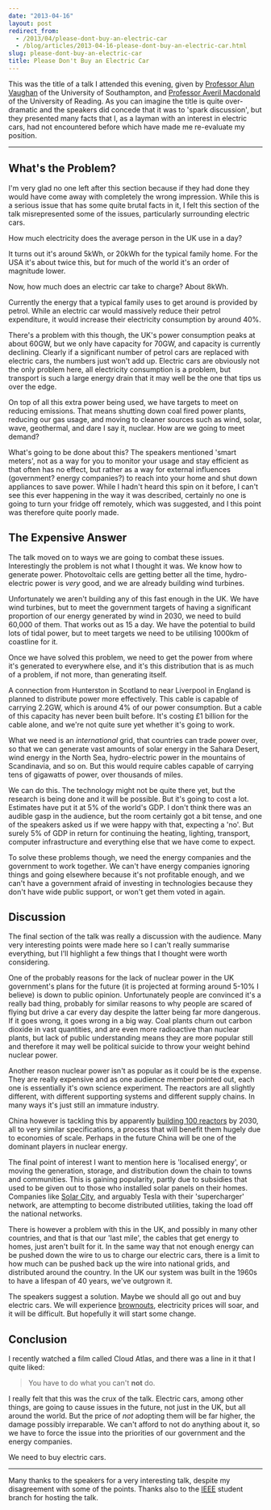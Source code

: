 ```yaml
---
date: "2013-04-16"
layout: post
redirect_from:
  - /2013/04/please-dont-buy-an-electric-car
  - /blog/articles/2013-04-16-please-dont-buy-an-electric-car.html
slug: please-dont-buy-an-electric-car
title: Please Don't Buy an Electric Car
---
```


This was the title of a talk I attended this evening, given by [Professor Alun Vaughan][alunvaughan] of the University of Southampton, and [Professor Averil Macdonald][averilmacdonald] of the University of Reading. As you can imagine the title is quite over-dramatic and the speakers did concede that it was to 'spark discussion', but they presented many facts that I, as a layman with an interest in electric cars, had not encountered before which have made me re-evaluate my position.

---

## What's the Problem?

I'm very glad no one left after this section because if they had done they would have come away with completely the wrong impression. While this is a serious issue that has some quite brutal facts in it, I felt this section of the talk misrepresented some of the issues, particularly surrounding electric cars.

How much electricity does the average person in the UK use in a day?

It turns out it's around 5kWh, or 20kWh for the typical family home. For the USA it's about twice this, but for much of the world it's an order of magnitude lower.

Now, how much does an electric car take to charge? About 8kWh.

Currently the energy that a typical family uses to get around is provided by petrol. While an electric car would massively reduce their petrol expenditure, it would increase their electricity consumption by around 40%.

There's a problem with this though, the UK's power consumption peaks at about 60GW, but we only have capacity for 70GW, and capacity is currently declining. Clearly if a significant number of petrol cars are replaced with electric cars, the numbers just won't add up. Electric cars are obviously not the only problem here, all electricity consumption is a problem, but transport is such a large energy drain that it may well be the one that tips us over the edge.

On top of all this extra power being used, we have targets to meet on reducing emissions. That means shutting down coal fired power plants, reducing our gas usage, and moving to cleaner sources such as wind, solar, wave, geothermal, and dare I say it, nuclear. How are we going to meet demand?

What's going to be done about this? The speakers mentioned 'smart meters', not as a way for you to monitor your usage and stay efficient as that often has no effect, but rather as a way for external influences (government? energy companies?) to reach into your home and shut down appliances to save power. While I hadn't heard this spin on it before, I can't see this ever happening in the way it was described, certainly no one is going to turn your fridge off remotely, which was suggested, and I this point was therefore quite poorly made.

## The Expensive Answer

The talk moved on to ways we are going to combat these issues. Interestingly the problem is not what I thought it was. We know how to generate power. Photovoltaic cells are getting better all the time, hydro-electric power is _very_ good, and we are already building wind turbines.

Unfortunately we aren't building any of this fast enough in the UK. We have wind turbines, but to meet the government targets of having a significant proportion of our energy generated by wind in 2030, we need to build 60,000 of them. That works out as 15 a day. We have the potential to build lots of tidal power, but to meet targets we need to be utilising 1000km of coastline for it.

Once we have solved this problem, we need to get the power from where it's generated to everywhere else, and it's this distribution that is as much of a problem, if not more, than generating itself.

A connection from Hunterston in Scotland to near Liverpool in England is planned to distribute power more effectively. This cable is capable of carrying 2.2GW, which is around 4% of our power consumption. But a cable of this capacity has never been built before. It's costing £1 billion for the cable alone, and we're not quite sure yet whether it's going to work.

What we need is an _international_ grid, that countries can trade power over, so that we can generate vast amounts of solar energy in the Sahara Desert, wind energy in the North Sea, hydro-electric power in the mountains of Scandinavia, and so on. But this would require cables capable of carrying tens of gigawatts of power, over thousands of miles.

We can do this. The technology might not be quite there yet, but the research is being done and it will be possible. But it's going to cost a lot. Estimates have put it at 5% of the world's GDP. I don't think there was an audible gasp in the audience, but the room certainly got a bit tense, and one of the speakers asked us if we were happy with that, expecting a 'no'. But surely 5% of GDP in return for continuing the heating, lighting, transport, computer infrastructure and everything else that we have come to expect.

To solve these problems though, we need the energy companies and the government to work together. We can't have energy companies ignoring things and going elsewhere because it's not profitable enough, and we can't have a government afraid of investing in technologies because they don't have wide public support, or won't get them voted in again.

## Discussion

The final section of the talk was really a discussion with the audience. Many very interesting points were made here so I can't really summarise everything, but I'll highlight a few things that I thought were worth considering.

One of the probably reasons for the lack of nuclear power in the UK government's plans for the future (it is projected at forming around 5-10% I believe) is down to public opinion. Unfortunately people are convinced it's a really bad thing, probably for similar reasons to why people are scared of flying but drive a car every day despite the latter being far more dangerous. If it goes wrong, it goes wrong in a big way. Coal plants churn out carbon dioxide in vast quantities, and are even more radioactive than nuclear plants, but lack of public understanding means they are more popular still and therefore it may well be political suicide to throw your weight behind nuclear power.

Another reason nuclear power isn't as popular as it could be is the expense. They are really expensive and as one audience member pointed out, each one is essentially it's own science experiment. The reactors are all slightly different, with different supporting systems and different supply chains. In many ways it's just still an immature industry.

China however is tackling this by apparently [building 100 reactors][guardianreactors] by 2030, all to very similar specifications, a process that will benefit them hugely due to economies of scale. Perhaps in the future China will be one of the dominant players in nuclear energy.

The final point of interest I want to mention here is 'localised energy', or moving the generation, storage, and distribution down the chain to towns and communities. This is gaining popularity, partly due to subsidies that used to be given out to those who installed solar panels on their homes. Companies like [Solar City](http://www.solarcity.com/), and arguably Tesla with their 'supercharger' network, are attempting to become distributed utilities, taking the load off the national networks.

There is however a problem with this in the UK, and possibly in many other countries, and that is that our 'last mile', the cables that get energy to homes, just aren't built for it. In the same way that not enough energy can be pushed down the wire to us to charge our electric cars, there is a limit to how much can be pushed back up the wire into national grids, and distributed around the country. In the UK our system was built in the 1960s to have a lifespan of 40 years, we've outgrown it.

The speakers suggest a solution. Maybe we should all go out and buy electric cars. We will experience [brownouts](<http://en.wikipedia.org/wiki/Brownout_(electricity)>), electricity prices will soar, and it will be difficult. But hopefully it will start some change.

## Conclusion

I recently watched a film called Cloud Atlas, and there was a line in it that I quite liked:

> You have to do what you can't **not** do.

I really felt that this was the crux of the talk. Electric cars, among other things, are going to cause issues in the future, not just in the UK, but all around the world. But the price of _not_ adopting them will be far higher, the damage possibly irreparable. We can't afford to not do anything about it, so we have to force the issue into the priorities of our government and the energy companies.

We need to buy electric cars.

[alunvaughan]: http://www.ecs.soton.ac.uk/people/asv "Professor Alun Vaughan"
[averilmacdonald]: http://www.southampton.ac.uk/hestem/news_and_events/news/220310_prof_averil_macdonald_in_post.shtml "Professor Averil Macdonald"
[guardianreactors]: http://www.guardian.co.uk/world/2011/jun/15/china-nuclear-plants-pass-inspections "China's nuclear power plants pass safety inspections"

---

Many thanks to the speakers for a very interesting talk, despite my disagreement with some of the points. Thanks also to the [IEEE](http://www.ieee.org/) student branch for hosting the talk.
